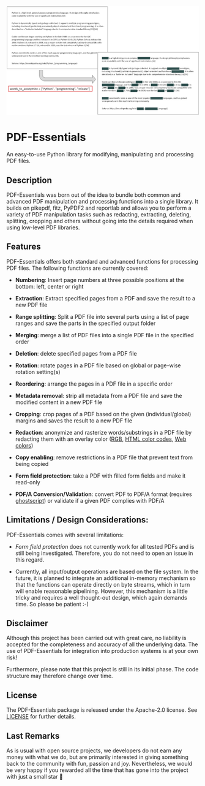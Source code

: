 <div align="center">
  <p>
    <a href="#"><img src="https://github.com/Halvani/pdf-essentials/blob/main/images/redaction.jpg" alt="PDF-Essentials logo"/></a>
  </p>
</div>

# PDF-Essentials
An easy-to-use Python library for modifying, manipulating and processing PDF files. 


## Description
PDF-Essentials was born out of the idea to bundle both common and advanced PDF manipulation and processing functions into a single library. It builds on pikepdf, fitz, PyPDF2 and reportlab and allows you to perform a variety of PDF manipulation tasks such as redacting, extracting, deleting, splitting, cropping and others without going into the details required when using low-level PDF libraries. 


## Features
PDF-Essentials offers both standard and advanced functions for processing PDF files. The following functions are currently covered:

- **Numbering**: Insert page numbers at three possible positions at the bottom: left, center or right

- **Extraction**: Extract specified pages from a PDF and save the result to a new PDF file

- **Range splitting**: Split a PDF file into several parts using a list of page ranges and save the parts in the specified output folder

- **Merging**: merge a list of PDF files into a single PDF file in the specified order

- **Deletion**: delete specified pages from a PDF file

- **Rotation**: rotate pages in a PDF file based on global or page-wise rotation setting(s)

- **Reordering**: arrange the pages in a PDF file in a specific order

- **Metadata removal**: strip all metadata from a PDF file and save the modified content in a new PDF file

- **Cropping**: crop pages of a PDF based on the given (individual/global) margins and saves the result to a new PDF file

- **Redaction**: anonymize and rasterize words/substrings in a PDF file by redacting them with an overlay color ([RGB](https://en.wikipedia.org/wiki/RGB_color_model), [HTML color codes](https://htmlcolorcodes.com/), [Web colors](https://en.wikipedia.org/wiki/Web_colors))

- **Copy enabling**: remove restrictions in a PDF file that prevent text from being copied

- **Form field protection**: take a PDF with filled form fields and make it read-only

- **PDF/A Conversion/Validation**: convert PDF to PDF/A format (requires [ghostscript](https://ghostscript.com/releases/gsdnld.html)) or validate if a given PDF complies with PDF/A

## Limitations / Design Considerations:
PDF-Essentials comes with several limitations:

- *Form field protection* does not currently work for all tested PDFs and is still being investigated. Therefore, you do not need to open an issue in this regard.

- Currently, all input/output operations are based on the file system. In the future, it is planned to integrate an additional in-memory mechanism so that the functions can operate directly on byte streams, which in turn will enable reasonable pipelining. However, this mechanism is a little tricky and requires a well thought-out design, which again demands time. So please be patient :-) 


## Disclaimer
Although this project has been carried out with great care, no liability is accepted for the completeness and accuracy of all the underlying data. The use of PDF-Essentials for integration into production systems is at your own risk!

Furthermore, please note that this project is still in its initial phase. The code structure may therefore change over time.


## License
The PDF-Essentials package is released under the Apache-2.0 license. See <a href="https://github.com/Halvani/pdf-essentials/blob/main/LICENSE">LICENSE</a> for further details.


## Last Remarks
As is usual with open source projects, we developers do not earn any money with what we do, but are primarily interested in giving something back to the community with fun, passion and joy. Nevertheless, we would be very happy if you rewarded all the time that has gone into the project with just a small star 🤗